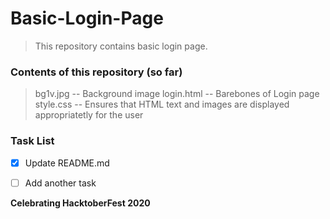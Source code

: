 # Basic-Login-Page
>This repository contains basic login page.

### Contents of this repository (so far)
>bg1v.jpg    --  Background image
>login.html  --  Barebones of Login page
>style.css   --  Ensures that HTML text and images are displayed appropriatetly for the user

### Task List

- [x] Update README.md
- [ ] Add another task


**Celebrating HacktoberFest 2020**

